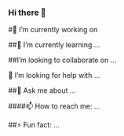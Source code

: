 ### Hi there 👋

#🔭 I’m currently working on

##🌱 I’m currently learning ...

##I’m looking to collaborate on ...

🤔 I’m looking for help with ...

##💬 Ask me about ...

####📫 How to reach me: ...

##⚡ Fun fact: ...
